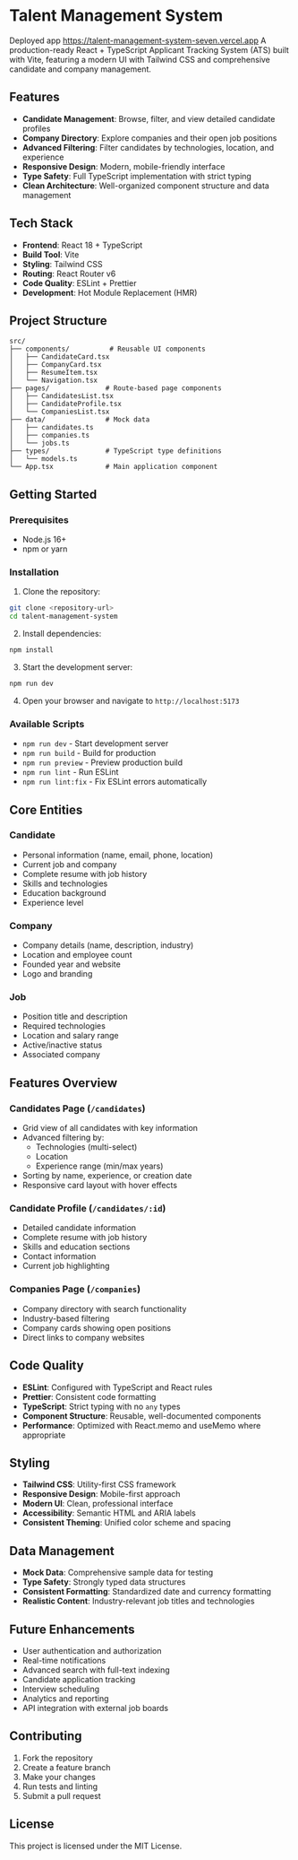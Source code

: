 # Talent Management System

Deployed app https://talent-management-system-seven.vercel.app
A production-ready React + TypeScript Applicant Tracking System (ATS) built with Vite, featuring a modern UI with Tailwind CSS and comprehensive candidate and company management.

## Features

- **Candidate Management**: Browse, filter, and view detailed candidate profiles
- **Company Directory**: Explore companies and their open job positions
- **Advanced Filtering**: Filter candidates by technologies, location, and experience
- **Responsive Design**: Modern, mobile-friendly interface
- **Type Safety**: Full TypeScript implementation with strict typing
- **Clean Architecture**: Well-organized component structure and data management

## Tech Stack

- **Frontend**: React 18 + TypeScript
- **Build Tool**: Vite
- **Styling**: Tailwind CSS
- **Routing**: React Router v6
- **Code Quality**: ESLint + Prettier
- **Development**: Hot Module Replacement (HMR)

## Project Structure

```
src/
├── components/          # Reusable UI components
│   ├── CandidateCard.tsx
│   ├── CompanyCard.tsx
│   ├── ResumeItem.tsx
│   └── Navigation.tsx
├── pages/              # Route-based page components
│   ├── CandidatesList.tsx
│   ├── CandidateProfile.tsx
│   └── CompaniesList.tsx
├── data/               # Mock data
│   ├── candidates.ts
│   ├── companies.ts
│   └── jobs.ts
├── types/              # TypeScript type definitions
│   └── models.ts
└── App.tsx             # Main application component
```

## Getting Started

### Prerequisites

- Node.js 16+
- npm or yarn

### Installation

1. Clone the repository:

```bash
git clone <repository-url>
cd talent-management-system
```

2. Install dependencies:

```bash
npm install
```

3. Start the development server:

```bash
npm run dev
```

4. Open your browser and navigate to `http://localhost:5173`

### Available Scripts

- `npm run dev` - Start development server
- `npm run build` - Build for production
- `npm run preview` - Preview production build
- `npm run lint` - Run ESLint
- `npm run lint:fix` - Fix ESLint errors automatically

## Core Entities

### Candidate

- Personal information (name, email, phone, location)
- Current job and company
- Complete resume with job history
- Skills and technologies
- Education background
- Experience level

### Company

- Company details (name, description, industry)
- Location and employee count
- Founded year and website
- Logo and branding

### Job

- Position title and description
- Required technologies
- Location and salary range
- Active/inactive status
- Associated company

## Features Overview

### Candidates Page (`/candidates`)

- Grid view of all candidates with key information
- Advanced filtering by:
  - Technologies (multi-select)
  - Location
  - Experience range (min/max years)
- Sorting by name, experience, or creation date
- Responsive card layout with hover effects

### Candidate Profile (`/candidates/:id`)

- Detailed candidate information
- Complete resume with job history
- Skills and education sections
- Contact information
- Current job highlighting

### Companies Page (`/companies`)

- Company directory with search functionality
- Industry-based filtering
- Company cards showing open positions
- Direct links to company websites

## Code Quality

- **ESLint**: Configured with TypeScript and React rules
- **Prettier**: Consistent code formatting
- **TypeScript**: Strict typing with no `any` types
- **Component Structure**: Reusable, well-documented components
- **Performance**: Optimized with React.memo and useMemo where appropriate

## Styling

- **Tailwind CSS**: Utility-first CSS framework
- **Responsive Design**: Mobile-first approach
- **Modern UI**: Clean, professional interface
- **Accessibility**: Semantic HTML and ARIA labels
- **Consistent Theming**: Unified color scheme and spacing

## Data Management

- **Mock Data**: Comprehensive sample data for testing
- **Type Safety**: Strongly typed data structures
- **Consistent Formatting**: Standardized date and currency formatting
- **Realistic Content**: Industry-relevant job titles and technologies

## Future Enhancements

- User authentication and authorization
- Real-time notifications
- Advanced search with full-text indexing
- Candidate application tracking
- Interview scheduling
- Analytics and reporting
- API integration with external job boards

## Contributing

1. Fork the repository
2. Create a feature branch
3. Make your changes
4. Run tests and linting
5. Submit a pull request

## License

This project is licensed under the MIT License.
